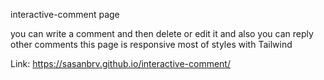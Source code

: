 interactive-comment page 

you can write a comment and then delete or edit it 
and also you can reply other comments 
this page is responsive 
most of styles with Tailwind

Link: https://sasanbrv.github.io/interactive-comment/
